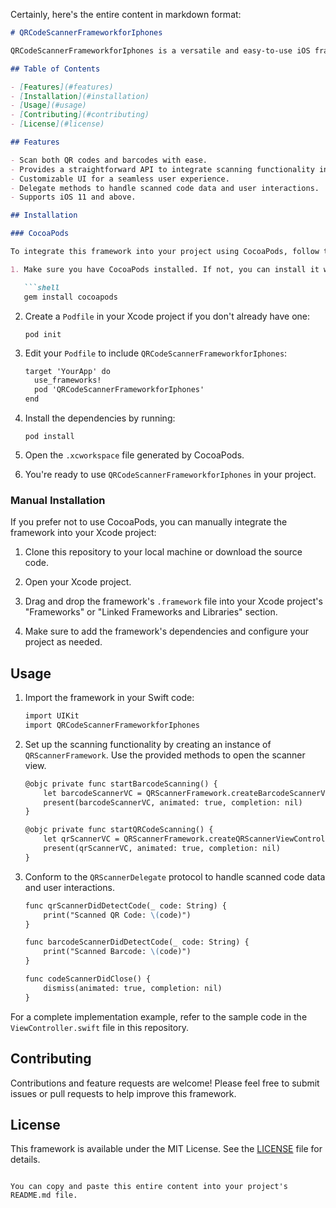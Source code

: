 Certainly, here's the entire content in markdown format:

```markdown
# QRCodeScannerFrameworkforIphones

QRCodeScannerFrameworkforIphones is a versatile and easy-to-use iOS framework for scanning both QR codes and barcodes in your applications. With a simple integration, you can empower your iOS app to scan QR codes and barcodes quickly and efficiently.

## Table of Contents

- [Features](#features)
- [Installation](#installation)
- [Usage](#usage)
- [Contributing](#contributing)
- [License](#license)

## Features

- Scan both QR codes and barcodes with ease.
- Provides a straightforward API to integrate scanning functionality into your app.
- Customizable UI for a seamless user experience.
- Delegate methods to handle scanned code data and user interactions.
- Supports iOS 11 and above.

## Installation

### CocoaPods

To integrate this framework into your project using CocoaPods, follow these steps:

1. Make sure you have CocoaPods installed. If not, you can install it with the following command:

   ```shell
   gem install cocoapods
   ```

2. Create a `Podfile` in your Xcode project if you don't already have one:

   ```shell
   pod init
   ```

3. Edit your `Podfile` to include `QRCodeScannerFrameworkforIphones`:

   ```markdown
   target 'YourApp' do
     use_frameworks!
     pod 'QRCodeScannerFrameworkforIphones'
   end
   ```

4. Install the dependencies by running:

   ```shell
   pod install
   ```

5. Open the `.xcworkspace` file generated by CocoaPods.

6. You're ready to use `QRCodeScannerFrameworkforIphones` in your project.

### Manual Installation

If you prefer not to use CocoaPods, you can manually integrate the framework into your Xcode project:

1. Clone this repository to your local machine or download the source code.

2. Open your Xcode project.

3. Drag and drop the framework's `.framework` file into your Xcode project's "Frameworks" or "Linked Frameworks and Libraries" section.

4. Make sure to add the framework's dependencies and configure your project as needed.

## Usage

1. Import the framework in your Swift code:

   ```markdown
   import UIKit
   import QRCodeScannerFrameworkforIphones
   ```

2. Set up the scanning functionality by creating an instance of `QRScannerFramework`. Use the provided methods to open the scanner view.

   ```markdown
   @objc private func startBarcodeScanning() {
       let barcodeScannerVC = QRScannerFramework.createBarcodeScannerViewController(delegate: self)
       present(barcodeScannerVC, animated: true, completion: nil)
   }

   @objc private func startQRCodeScanning() {
       let qrScannerVC = QRScannerFramework.createQRScannerViewController(delegate: self)
       present(qrScannerVC, animated: true, completion: nil)
   }
   ```

3. Conform to the `QRScannerDelegate` protocol to handle scanned code data and user interactions.

   ```markdown
   func qrScannerDidDetectCode(_ code: String) {
       print("Scanned QR Code: \(code)")
   }

   func barcodeScannerDidDetectCode(_ code: String) {
       print("Scanned Barcode: \(code)")
   }

   func codeScannerDidClose() {
       dismiss(animated: true, completion: nil)
   }
   ```

For a complete implementation example, refer to the sample code in the `ViewController.swift` file in this repository.

## Contributing

Contributions and feature requests are welcome! Please feel free to submit issues or pull requests to help improve this framework.

## License

This framework is available under the MIT License. See the [LICENSE](LICENSE) file for details.
```

You can copy and paste this entire content into your project's README.md file.
